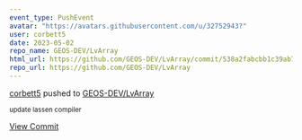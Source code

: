 ```yaml
---
event_type: PushEvent
avatar: "https://avatars.githubusercontent.com/u/32752943?"
user: corbett5
date: 2023-05-02
repo_name: GEOS-DEV/LvArray
html_url: https://github.com/GEOS-DEV/LvArray/commit/538a2fabcbb1c39ab7bbf1902ca98680760d5cc7
repo_url: https://github.com/GEOS-DEV/LvArray
---
```


<a href='https://github.com/corbett5' target='_blank'>corbett5</a> pushed to <a href='https://github.com/GEOS-DEV/LvArray' target='_blank'>GEOS-DEV/LvArray</a>

<small>update lassen compiler</small>

<a href='https://github.com/GEOS-DEV/LvArray/commit/538a2fabcbb1c39ab7bbf1902ca98680760d5cc7' target='_blank'>View Commit</a>